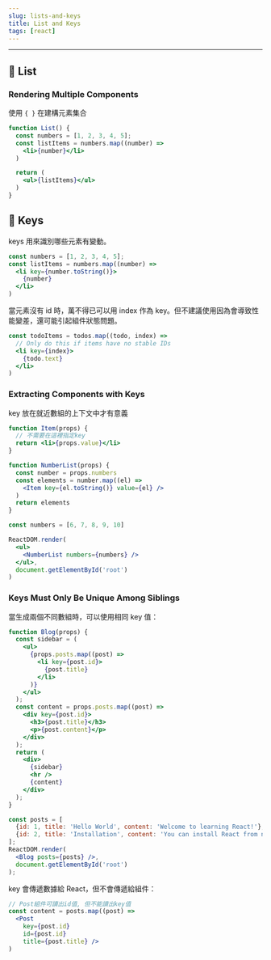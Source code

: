 ```yaml
---
slug: lists-and-keys
title: List and Keys
tags: [react]
---
```

***

## 🍉 List

### Rendering Multiple Components

使用 `{ }` 在建構元素集合

```jsx
function List() {
  const numbers = [1, 2, 3, 4, 5];
  const listItems = numbers.map((number) =>
    <li>{number}</li>
  )

  return (
    <ul>{listItems}</ul>
  )
}
```

## 🍉 Keys

keys 用來識別哪些元素有變動。

```jsx {3}
const numbers = [1, 2, 3, 4, 5];
const listItems = numbers.map((number) =>
  <li key={number.toString()}>
    {number}
  </li>
)
```

當元素沒有 id 時，萬不得已可以用 index 作為 key。但不建議使用因為會導致性能變差，還可能引起組件狀態問題。

```jsx {3}
const todoItems = todos.map((todo, index) =>
  // Only do this if items have no stable IDs
  <li key={index}>
    {todo.text}
  </li>
)
```

### Extracting Components with Keys

key 放在就近數組的上下文中才有意義

```jsx {3,9}
function Item(props) {
  // 不需要在這裡指定key
  return <li>{props.value}</li>
}

function NumberList(props) {
  const number = props.numbers
  const elements = number.map((el) => 
    <Item key={el.toString()} value={el} />
  )
  return elements
}

const numbers = [6, 7, 8, 9, 10]

ReactDOM.render(
  <ul>
    <NumberList numbers={numbers} />
  </ul>,
  document.getElementById('root')
)
```

### Keys Must Only Be Unique Among Siblings

當生成兩個不同數組時，可以使用相同 key 值：

```jsx {5,12}
function Blog(props) {
  const sidebar = (
    <ul>
      {props.posts.map((post) =>
        <li key={post.id}>
          {post.title}
        </li>
      )}
    </ul>
  );
  const content = props.posts.map((post) =>
    <div key={post.id}>
      <h3>{post.title}</h3>
      <p>{post.content}</p>
    </div>
  );
  return (
    <div>
      {sidebar}
      <hr />
      {content}
    </div>
  );
}

const posts = [
  {id: 1, title: 'Hello World', content: 'Welcome to learning React!'},
  {id: 2, title: 'Installation', content: 'You can install React from npm.'}
];
ReactDOM.render(
  <Blog posts={posts} />,
  document.getElementById('root')
);
```

key 會傳遞數據給 React，但不會傳遞給組件：

```jsx
// Post組件可讀出id值, 但不能讀出key值
const content = posts.map((post) => 
  <Post
    key={post.id}
    id={post.id}
    title={post.title} />
)
```
